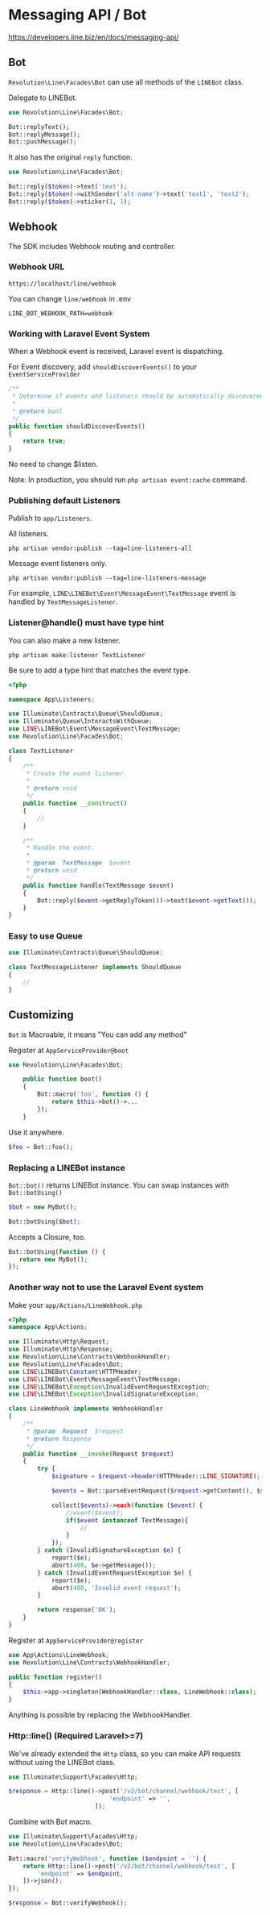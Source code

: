 # Messaging API / Bot

https://developers.line.biz/en/docs/messaging-api/

## Bot
`Revolution\Line\Facades\Bot` can use all methods of the `LINEBot` class.

Delegate to LINEBot.
```php
use Revolution\Line\Facades\Bot;

Bot::replyText();
Bot::replyMessage();
Bot::pushMessage();
```

It also has the original `reply` function.

```php
use Revolution\Line\Facades\Bot;

Bot::reply($token)->text('text');
Bot::reply($token)->withSender('alt-name')->text('text1', 'text2');
Bot::reply($token)->sticker(1, 1);
```

## Webhook

The SDK includes Webhook routing and controller.

### Webhook URL
`https://localhost/line/webhook`

You can change `line/webhook` in .env

```
LINE_BOT_WEBHOOK_PATH=webhook
```

### Working with Laravel Event System
When a Webhook event is received, Laravel event is dispatching.

For Event discovery, add `shouldDiscoverEvents()` to your `EventServiceProvider`
```php
/**
 * Determine if events and listeners should be automatically discovered.
 *
 * @return bool
 */
public function shouldDiscoverEvents()
{
    return true;
}
```
No need to change $listen.

Note: In production, you should run `php artisan event:cache` command.

### Publishing default Listeners
Publish to `app/Listeners`.

All listeners.
```
php artisan vendor:publish --tag=line-listeners-all
```
Message event listeners only.
```
php artisan vendor:publish --tag=line-listeners-message
```

For example, `LINE\LINEBot\Event\MessageEvent\TextMessage` event is handled by `TextMessageListener`.

### Listener@handle() must have type hint
You can also make a new listener.

```
php artisan make:listener TextListener
```

Be sure to add a type hint that matches the event type.

```php
<?php

namespace App\Listeners;

use Illuminate\Contracts\Queue\ShouldQueue;
use Illuminate\Queue\InteractsWithQueue;
use LINE\LINEBot\Event\MessageEvent\TextMessage;
use Revolution\Line\Facades\Bot;

class TextListener
{
    /**
     * Create the event listener.
     *
     * @return void
     */
    public function __construct()
    {
        //
    }

    /**
     * Handle the event.
     *
     * @param  TextMessage  $event
     * @return void
     */
    public function handle(TextMessage $event)
    {
        Bot::reply($event->getReplyToken())->text($event->getText());
    }
}
```

### Easy to use Queue

```php
use Illuminate\Contracts\Queue\ShouldQueue;

class TextMessageListener implements ShouldQueue
{
    //
}
```

## Customizing
`Bot` is Macroable, it means "You can add any method"

Register at `AppServiceProvider@boot`
```php
use Revolution\Line\Facades\Bot;

    public function boot()
    {
        Bot::macro('foo', function () {
            return $this->bot()->...
        });
    }
```
Use it anywhere.
```php
$foo = Bot::foo();
```

### Replacing a LINEBot instance
`Bot::bot()` returns LINEBot instance. You can swap instances with `Bot::botUsing()`

```php
$bot = new MyBot();

Bot::botUsing($bot);
```
Accepts a Closure, too.
```php
Bot::botUsing(function () {
   return new MyBot();
});
```

### Another way not to use the Laravel Event system

Make your `app/Actions/LineWebhook.php`

```php
<?php
namespace App\Actions;

use Illuminate\Http\Request;
use Illuminate\Http\Response;
use Revolution\Line\Contracts\WebhookHandler;
use Revolution\Line\Facades\Bot;
use LINE\LINEBot\Constant\HTTPHeader;
use LINE\LINEBot\Event\MessageEvent\TextMessage;
use LINE\LINEBot\Exception\InvalidEventRequestException;
use LINE\LINEBot\Exception\InvalidSignatureException;

class LineWebhook implements WebhookHandler
{
    /**
     * @param  Request  $request
     * @return Response
     */
    public function __invoke(Request $request)
    {
        try {
            $signature = $request->header(HTTPHeader::LINE_SIGNATURE);

            $events = Bot::parseEventRequest($request->getContent(), $signature);

            collect($events)->each(function ($event) {
                //event($event);
                if($event instanceof TextMessage){
                    //
                }
            });
        } catch (InvalidSignatureException $e) {
            report($e);
            abort(400, $e->getMessage());
        } catch (InvalidEventRequestException $e) {
            report($e);
            abort(400, 'Invalid event request');
        }

        return response('OK');
    }
}
```

Register at `AppServiceProvider@register`
```php
use App\Actions\LineWebhook;
use Revolution\Line\Contracts\WebhookHandler;

public function register()
{
    $this->app->singleton(WebhookHandler::class, LineWebhook::class);
}
```

Anything is possible by replacing the WebhookHandler.

### Http::line() (Required Laravel>=7)
We've already extended the `Http` class, so you can make API requests without using the LINEBot class.

```php
use Illuminate\Support\Facades\Http;

$response = Http::line()->post('/v2/bot/channel/webhook/test', [
                            'endpoint' => '',
                        ]);
```

Combine with Bot macro.

```php
use Illuminate\Support\Facades\Http;
use Revolution\Line\Facades\Bot;

Bot::macro('verifyWebhook', function ($endpoint = '') {
    return Http::line()->post('/v2/bot/channel/webhook/test', [
        'endpoint' => $endpoint,
    ])->json();
});
```

```php
$response = Bot::verifyWebhook();
```
